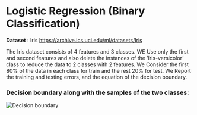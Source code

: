 # Logistic Regression (Binary Classification)

**Dataset** : Iris https://archive.ics.uci.edu/ml/datasets/Iris

The Iris dataset consists of 4 features and 3 classes. WE Use only the first and second features and also delete the instances of the ’Iris-versicolor’ class to reduce the data to 2 classes with 2 features.
We Consider the first 80% of the data in each class for train and the rest 20% for test. We Report the training and testing errors, and the equation of the decision boundary.

### Decision boundary along with the samples of the two classes:

![Decision boundary](https://github.com/Ghafarian-code/Logistic-Regression/blob/master/images/2.jpg)
